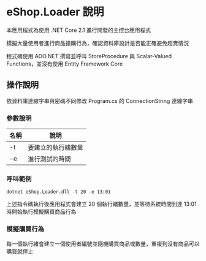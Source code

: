 # eShop.Loader 說明

本應用程式為使用 .NET Core 2.1 進行開發的主控台應用程式

模擬大量使用者進行商品搶購行為，確認資料庫設計是否能正確避免超賣情況

程式碼使用 ADO.NET 撰寫並呼叫 StoreProcedure 與 Scalar-Valued Functions，並沒有使用 Entity Framework Core

## 操作說明

依資料庫連線字串與密碼不同修改 Program.cs 的 ConnectionString 連線字串

### 參數說明

|名稱|說明|
|--|--|
|-t|要建立的執行緒數量|
|-e|進行測試的時間|

### 呼叫範例

```
dotnet eShop.Loader.dll -t 20 -e 13:01
```

上述指令碼執行後應用程式會建立 20 個執行緒數量，並等待系統時間到達 13:01 時開始執行模擬購買商品行為

### 模擬購買行為

每一個執行緒會建立一個使用者編號並隨機購買商品或數量，重複到沒有商品可以購買就停止

